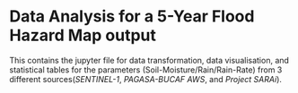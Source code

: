 # Data Analysis for a 5-Year Flood Hazard Map output

This contains the jupyter file for data transformation, data visualisation, and statistical tables for the parameters (Soil-Moisture/Rain/Rain-Rate) from 3 different sources(_SENTINEL-1_, _PAGASA-BUCAF AWS_, and _Project SARAi_).
